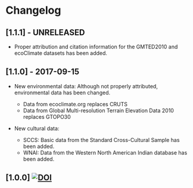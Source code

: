 
# Changelog


## [1.1.1] - UNRELEASED

- Proper attribution and citation information for the GMTED2010 and ecoClimate datasets has
  been added.


## [1.1.0] - 2017-09-15

- New environmental data: Although not properly attributed, environmental data has been changed.
  - Data from ecoclimate.org replaces CRUTS
  - Data from Global Multi-resolution Terrain Elevation Data 2010 replaces GTOPO30

- New cultural data:
  - SCCS: Basic data from the Standard Cross-Cultural Sample has been added.
  - WNAI: Data from the Western North American Indian database has been added.


## [1.0.0] [![DOI](https://zenodo.org/badge/DOI/10.5281/zenodo.439199.svg)](https://doi.org/10.5281/zenodo.439199)


